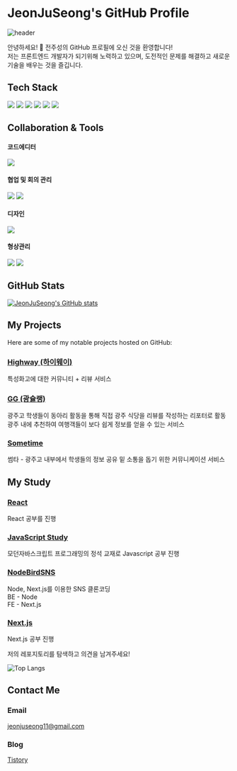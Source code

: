 # JeonJuSeong's GitHub Profile

![header](https://capsule-render.vercel.app/api?type=waving&color=0:14B09B,100:0359AE&height=230&section=header&text=Jeonjuseong11&fontAlign=70&fontAlignY=40&fontSize=60&fontColor=ffffff)



안녕하세요! 👋 전주성의 GitHub 프로필에 오신 것을 환영합니다!  
저는 프론트엔드 개발자가 되기위해 노력하고 있으며, 도전적인 문제를 해결하고 새로운 기술을 배우는 것을 즐깁니다.  

## Tech Stack

<img src="https://img.shields.io/badge/html5-e34f26?style=flat-square&logo=html5&logoColor=white"/></a>
<img src="https://img.shields.io/badge/css3-1572b6?style=flat-square&logo=css3&logoColor=white"/></a>
<img src="https://img.shields.io/badge/Javascript-ffb13b?style=flat-square&logo=javascript&logoColor=white"/></a>
<img src="https://img.shields.io/badge/React-61dafb?style=flat-square&logo=react&logoColor=white"/></a>
<img src="https://img.shields.io/badge/redux_saga-999999?style=flat-square&logo=redux-saga&logoColor=white"/></a>
<img src="https://img.shields.io/badge/Next.js-000000?style=flat-square&logo=next.js&logoColor=white"/></a>

## Collaboration & Tools

#### 코드에디터  
<img src="https://img.shields.io/badge/VS%20Code-007ACC?style=flat-square&logo=visual-studio-code&logoColor=white"/>  

#### 협업 및 회의 관리   
<img src="https://img.shields.io/badge/Slack-4A154B?style=flat-square&logo=slack&logoColor=white"/> 
<img src="https://img.shields.io/badge/Notion-000000?style=flat-square&logo=notion&logoColor=white"/>  

#### 디자인  
<img src="https://img.shields.io/badge/Figma-F24E1E?style=flat-square&logo=figma&logoColor=white"/>   

#### 형상관리    
<img src="https://img.shields.io/badge/Git-F05032?style=flat-square&logo=git&logoColor=white"/> 
 <img src="https://img.shields.io/badge/Github-181717?style=flat-square&logo=github&logoColor=white"/>  



## GitHub Stats

[![JeonJuSeong's GitHub stats](https://github-readme-stats.vercel.app/api?username=jeonjuseong11&hide_title=true&show_icons=true&include_all_commits=true&disable_animations=true&theme=vue)](https://github.com/anuraghazra/github-readme-stats)

## My Projects

Here are some of my notable projects hosted on GitHub:

### [Highway (하이웨이)](https://github.com/jeonjuseong11/TeamC_Main_Front)

특성화고에 대한 커뮤니티 + 리뷰 서비스

### [GG (광슐랭)](https://github.com/jeonjuseong11/gwangguide)

광주고 학생들이 동아리 활동을 통해 직접 광주 식당을 리뷰를 작성하는 리포터로 활동  
광주 내에 추천하여 여행객들이 보다 쉽게 정보를 얻을 수 있는 서비스

### [Sometime](https://github.com/jeonjuseong11/sometimes)

썸타 - 광주고 내부에서 학생들의 정보 공유 밑 소통을 돕기 위한 커뮤니케이션 서비스

## My Study

### [React](https://github.com/jeonjuseong11/Study/tree/main/%ED%95%9C%EC%9E%85React)

React 공부를 진행

### [JavaScript Study](https://github.com/jeonjuseong11/Study/tree/main/%20%EB%AA%A8%EB%8D%98%EC%9E%90%EB%B0%94%EC%8A%A4%ED%81%AC%EB%A6%BD%ED%8A%B8%20%ED%94%84%EB%A1%9C%EA%B7%B8%EB%9E%98%EB%B0%8D%EC%9D%98%20%EC%A0%95%EC%84%9D%20)

모던자바스크립트 프로그래밍의 정석 교재로 Javascript 공부 진행

### [NodeBirdSNS](https://github.com/jeonjuseong11/react-nodebird)

Node, Next.js를 이용한 SNS 클론코딩  
BE - Node  
FE - Next.js

### [Next.js](https://github.com/jeonjuseong11/my-next-practice-app)

Next.js 공부 진행

저의 레포지토리를 탐색하고 의견을 남겨주세요!    

![Top Langs](https://github-readme-stats.vercel.app/api/top-langs/?username=jeonjuseong11&hide_progress=true)
## Contact Me

### **Email**   
jeonjuseong11@gmail.com  
### **Blog**  
[Tistory](https://juseongsdevstory.tistory.com/)

